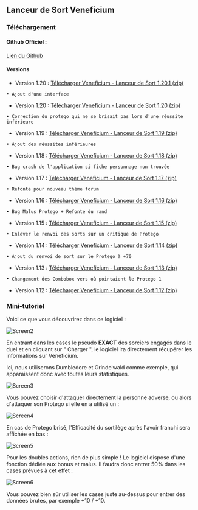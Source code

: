 ## Lanceur de Sort Veneficium

### Téléchargement

#### Github Officiel : 

[Lien du Github](https://github.com/Miyuun/VeneficiumLanceurDeSort)

#### Versions 

- Version 1.20 : [Télécharger Veneficium - Lanceur de Sort 1.20.1 (zip)](https://github.com/Miyuun/VeneficiumLanceurDeSort/raw/master/Versions/VenefBETA%201.20.1.zip)
```
• Ajout d'une interface
```
- Version 1.20 : [Télécharger Veneficium - Lanceur de Sort 1.20 (zip)](https://github.com/Miyuun/VeneficiumLanceurDeSort/raw/master/Versions/VeneficiumLanceurDeSort%201.20.zip)
```
• Correction du protego qui ne se brisait pas lors d'une réussite inférieure
```
- Version 1.19 : [Télécharger Veneficium - Lanceur de Sort 1.19 (zip)](https://github.com/Miyuun/VeneficiumLanceurDeSort/raw/master/Versions/VeneficiumLanceurDeSort%201.19.zip)
```
• Ajout des réussites inférieures
```
- Version 1.18 : [Télécharger Veneficium - Lanceur de Sort 1.18 (zip)](https://github.com/Miyuun/VeneficiumLanceurDeSort/raw/master/Versions/VeneficiumLanceurDeSort%201.18.zip)
```
• Bug crash de l'application si fiche personnage non trouvée
```
- Version 1.17 : [Télécharger Veneficium - Lanceur de Sort 1.17 (zip)](https://github.com/Miyuun/VeneficiumLanceurDeSort/raw/master/Versions/VeneficiumLanceurDeSort%201.17.zip)
```
• Refonte pour nouveau thème forum
```
- Version 1.16 : [Télécharger Veneficium - Lanceur de Sort 1.16 (zip)](https://github.com/Miyuun/VeneficiumLanceurDeSort/raw/master/Versions/VeneficiumLanceurDeSort%201.16.zip)
```
• Bug Malus Protego + Refonte du rand
```
- Version 1.15 : [Télécharger Veneficium - Lanceur de Sort 1.15 (zip)](https://github.com/Miyuun/VeneficiumLanceurDeSort/raw/master/Versions/VeneficiumLanceurDeSort%201.15.zip)
```
• Enlever le renvoi des sorts sur un critique de Protego
```
- Version 1.14 : [Télécharger Veneficium - Lanceur de Sort 1.14 (zip)](https://github.com/Miyuun/VeneficiumLanceurDeSort/raw/master/Versions/VeneficiumLanceurDeSort%201.14.zip)
```
• Ajout du renvoi de sort sur le Protego à +70
```
- Version 1.13 : [Télécharger Veneficium - Lanceur de Sort 1.13 (zip)](https://github.com/Miyuun/VeneficiumLanceurDeSort/raw/master/Versions/VeneficiumLanceurDeSort%201.13.zip)
```
• Changement des Combobox vers où pointaient le Protego 1
```
- Version 1.12 : [Télécharger Veneficium - Lanceur de Sort 1.12 (zip)](https://github.com/Miyuun/VeneficiumLanceurDeSort/raw/master/Versions/VeneficiumLanceurDeSort%201.12.zip)

### Mini-tutoriel

Voici ce que vous découvrirez dans ce logiciel :

![Screen2](https://i.servimg.com/u/f59/19/68/96/08/screen12.png)

En entrant dans les cases le pseudo **EXACT** des sorciers engagés dans le duel et en cliquant sur " Charger ", le logiciel ira directement récupérer les informations sur Veneficium.

Ici, nous utiliserons Dumbledore et Grindelwald comme exemple, qui apparaissent donc avec toutes leurs statistiques.

![Screen3](https://i.servimg.com/u/f59/19/68/96/08/screen13.png)

Vous pouvez choisir d'attaquer directement la personne adverse, ou alors d'attaquer son Protego si elle en a utilisé un :

![Screen4](https://i.servimg.com/u/f59/19/68/96/08/screen16.png)

En cas de Protego brisé, l'Efficacité du sortilège après l'avoir franchi sera affichée en bas :

![Screen5](https://i.servimg.com/u/f59/19/68/96/08/screen17.png)

Pour les doubles actions, rien de plus simple ! Le logiciel dispose d'une fonction dédiée aux bonus et malus. Il faudra donc entrer 50% dans les cases prévues à cet effet : 

![Screen6](https://i.servimg.com/u/f59/19/68/96/08/screen18.png)

Vous pouvez bien sûr utiliser les cases juste au-dessus pour entrer des données brutes, par exemple +10 / +10.
